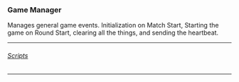 ### Game Manager

Manages general game events. Initialization on Match Start, Starting the game
on Round Start, clearing all the things, and sending the heartbeat.

---
###### [Scripts](../../prefabs/game-manager.hs.md)

---
